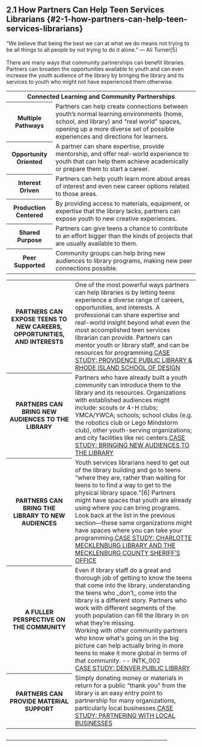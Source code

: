 ## 2.1 How Partners Can Help Teen Services Librarians {#2-1-how-partners-can-help-teen-services-librarians}


<div class="text">“We believe that being the best we can at what we do means not trying to be all things to all people by not trying to do it alone.” — Ali Turner[5]</div>

<br>
There are many ways that community partnerships can benefit libraries. Partners can broaden the opportunities available to youth and can even increase the youth audience of the library by bringing the library and its services to youth who might not have experienced them otherwise.

<table class="heading-cell no-common-style"><tr>
<th colspan="2">Connected Learning and Community Partnerships</th></tr>
<tr>
<th>Multiple Pathways</th>
<td>Partners can help create connections between youth’s normal learning environments (home, school, and library) and “real world” spaces, opening up a more diverse set of possible experiences and directions for learners.</td>
</tr>
<tr>
<th>Opportunity Oriented</th>
<td>A partner can share expertise, provide mentorship, and offer real-world experience to youth that can help them achieve academically or prepare them to start a career.</td>
</tr>
<tr>
<th>Interest Driven</th>
<td>Partners can help youth learn more about areas of interest and even new career options related to those areas.</td>
</tr>
<tr>
<th>Production Centered</th>
<td>By providing access to materials, equipment, or expertise that the library lacks, partners can expose youth to new creative experiences.</td>
</tr>
<tr>
<th>Shared Purpose</th>
<td>Partners can give teens a chance to contribute to an effort bigger than the kinds of projects that are usually available to them.</td>
</tr>
<tr>
<th>Peer Supported</th>
<td>Community groups can help bring new audiences to library programs, making new peer connections possible.</td>
</tr>

</table>



<table class="heading-cell no-common-style">
<tr>
<th>PARTNERS CAN EXPOSE TEENS TO NEW CAREERS, OPPORTUNITIES, AND INTERESTS</th>
<td>One of the most powerful ways partners can help libraries is by letting teens experience a diverse range of careers, opportunities, and interests. A professional can share expertise and real-world insight beyond what even the most accomplished teen services librarian can provide. Partners can mentor youth or library staff, and can be resources for programming.<a href="#">CASE STUDY: PROVIDENCE PUBLIC LIBRARY & RHODE ISLAND SCHOOL OF DESIGN</a></td>
</tr>
<tr>
<th>PARTNERS CAN BRING NEW AUDIENCES TO THE LIBRARY</th>
<td>Partners who have already built a youth community can introduce them to the library and its resources. Organizations with established audiences might include: scouts or 4-H clubs; YMCA/YWCA; schools; school clubs (e.g. the robotics club or Lego Mindstorm club), other youth-serving organizations; and city facilities like rec centers.<a href="#">CASE STUDY: BRINGING NEW AUDIENCES TO THE LIBRARY</a></td>
</tr>
<tr>
<th>PARTNERS CAN BRING THE LIBRARY TO NEW AUDIENCES</th>
<td>Youth services librarians need to get out of the library building and go to teens “where they are, rather than waiting for teens to to find a way to get to the physical library space.”[6] Partners might have spaces that youth are already using where you can bring programs. Look back at the list in the previous section—these same organizations might have spaces where you can take your programming.<a href="#">CASE STUDY: CHARLOTTE MECKLENBURG LIBRARY AND THE MECKLENBURG COUNTY SHERIFF’S OFFICE</a></td>
</tr>
<tr>
<th>A FULLER PERSPECTIVE ON THE COMMUNITY</th>
<td>Even if library staff do a great and thorough job of getting to know the teens that come into the library, understanding the teens who _don’t_ come into the library is a different story. Partners who work with different segments of the youth population can fill the library in on what they’re missing.<div class="text">Working with other community partners who know what's going on in the big picture can help actually bring in more teens to make it more global in terms of that community. -- INTK_002</div><a href="#">CASE STUDY: DENVER PUBLIC LIBRARY</a></td>
</tr>
<tr>
<th>PARTNERS CAN PROVIDE MATERIAL SUPPORT</th>
<td>Simply donating money or materials in return for a public “thank you” from the library is an easy entry point to partnership for many organizations, particularly local businesses.<a href="#">CASE STUDY: PARTNERING WITH LOCAL BUSINESSES</a></td>
</tr>

</table>
___________________________________________________________________

[^5]: Turner, Ali. “Bring Your Dreams to the Library.” _Young Adult Library Services_, 2013.

[^6]: Braun, Linda W., Maureen L. Hartman, Sandra Hughes-Hassell, Kafi Kumasi, and Beth Yoke. “The Future of Library Services for and with Teens: A Call to Action.” Chicago, IL: YALSA, 2014, 16.